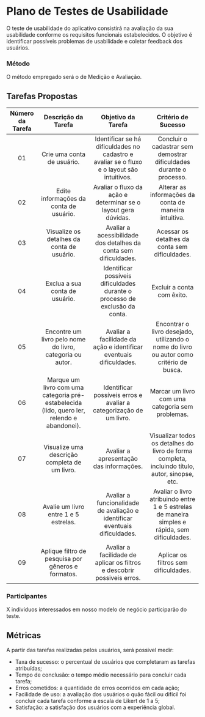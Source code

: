 # Plano de Testes de Usabilidade

O teste de usabilidade do aplicativo consistirá na avaliação da sua usabilidade conforme os requisitos funcionais estabelecidos. O objetivo é identificar possíveis problemas de usabilidade e coletar feedback dos usuários.

### Método

O método empregado será o de Medição e Avaliação.

## Tarefas Propostas

| **Número da Tarefa** |                                  **Descrição da Tarefa**                                   |                                   **Objetivo da Tarefa**                                   |                                     **Critério de Sucesso**                                     |
| :------------------: | :----------------------------------------------------------------------------------------: | :----------------------------------------------------------------------------------------: | :---------------------------------------------------------------------------------------------: |
|          01          |                                 Crie uma conta de usuário.                                 | Identificar se há dificuldades no cadastro e avaliar se o fluxo e o layout são intuitivos. |               Concluir o cadastrar sem demostrar dificuldades durante o processo.               |
|          02          |                           Edite informações da conta de usuário.                           |               Avaliar o fluxo da ação e determinar se o layout gera dúvidas.               |                      Alterar as informações da conta de maneira intuitiva.                      |
|          03          |                         Visualize os detalhes da conta de usuário.                         |              Avaliar a acessibilidade dos detalhes da conta sem dificuldades.              |                         Acessar os detalhes da conta sem dificuldades.                          |
|          04          |                               Exclua a sua conta de usuário.                               |        Identificar possíveis dificuldades durante o processo de exclusão da conta.         |                                   Excluir a conta com êxito.                                    |
|          05          |                 Encontre um livro pelo nome do livro, categoria ou autor.                  |             Avaliar a facilidade da ação e identificar eventuais dificuldades.             |     Encontrar o livro desejado, utilizando o nome do livro ou autor como critério de busca.     |
|          06          | Marque um livro com uma categoria pré-estabelecida (lido, quero ler, relendo e abandonei). |             Identificar possíveis erros e avaliar a categorização de um livro.             |                        Marcar um livro com uma categoria sem problemas.                         |
|          07          |                       Visualize uma descrição completa de um livro.                        |                          Avaliar a apresentação das informações.                           | Visualizar todos os detalhes do livro de forma completa, incluindo título, autor, sinopse, etc. |            
|          08          |                           Avalie um livro entre 1 e 5 estrelas.                            |        Avaliar a funcionalidade de avaliação e identificar eventuais dificuldades.         | Avaliar o livro atribuindo entre 1 e 5 estrelas de maneira simples e rápida, sem dificuldades.  |
|          09          |                        Aplique filtro de pesquisa por gêneros e formatos.                  |               Avaliar a facilidade de aplicar os filtros e descobrir possiveis erros.      |                                Aplicar os filtros sem dificuldades.                                |  

### Participantes

X indivíduos interessados em nosso modelo de negócio participarão do teste.

## Métricas

A partir das tarefas realizadas pelos usuários, será possivel medir:

- Taxa de sucesso: o percentual de usuários que completaram as tarefas atribuídas;
- Tempo de conclusão: o tempo médio necessário para concluir cada tarefa;
- Erros cometidos: a quantidade de erros ocorridos em cada ação;
- Facilidade de uso: a avaliação dos usuários o quão fácil ou difícil foi concluir cada tarefa conforme a escala de Likert de 1 a 5;
- Satisfação: a satisfação dos usuários com a experiência global.
